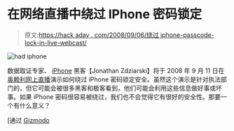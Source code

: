 # 在网络直播中绕过 IPhone 密码锁定

> 原文:[https://hack aday . com/2008/09/06/绕过 iphone-passcode-lock-in-live-webcast/](https://hackaday.com/2008/09/06/bypassing-the-iphone-passcode-lock-in-live-webcast/)

![](../Images/3c0291eeb00fc18621c5610246c2c988.png "had iphone")

数据取证专家、 [iPhone](http://www.mahalo.com/Iphone) 黑客【Jonathan Zdziarski】将于 2008 年 9 月 11 日在[奥赖利网上直播](http://www.oreillynet.com/pub/e/1093)演示如何绕过 iPhone 密码锁定安全。虽然这个演示是针对执法部门的，但它可能会被很多黑客和极客看到，他们可能会利用这些信息做好事或坏事。如果 iPhone 密码很容易被绕过，我们也不会觉得它有很好的安全性。那要一个有什么意义？

[通过 [Gizmodo](http://gizmodo.com/5046050/hacker-to-bypass-iphone-passcode-lock-during-live-webcast-on-september-11th)